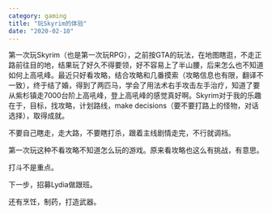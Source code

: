 ```yaml
---
category: gaming
title: "玩Skyrim的体验"
date: "2020-02-10"
---
```


第一次玩Skyrim（也是第一次玩RPG），之前按GTA的玩法，在地图瞎逛，不走正路前往目的地，结果玩了好久不得要领，好不容易上了半山腰，后来怎么也不知道如何上高吼峰。最近只好看攻略，结合攻略和几番摸索（攻略信息也有限，翻译不一致），终于结了婚，得到了两匹马，学会了用法术右手攻击左手治疗，知道了要从紫杉镇走7000台阶上高吼峰，登上高吼峰的感觉真好啊。Skyrim对于我的乐趣在于，目标，找攻略，计划路线，make decisions（要不要打路上的怪物，对话选择），取得成就。

不要自己瞎走，走大路，不要瞎打杀，跟着主线剧情走完，不行就调裆。

第一次玩这种不看攻略不知道怎么玩的游戏。原来看攻略也这么有挑战，有意思。

打斗不是重点。

下一步，招募Lydia做跟班。

还有烹饪，制药，打造武器。
